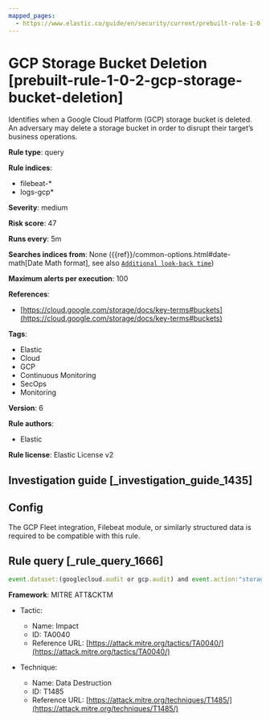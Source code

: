 ```yaml
---
mapped_pages:
  - https://www.elastic.co/guide/en/security/current/prebuilt-rule-1-0-2-gcp-storage-bucket-deletion.html
---
```


# GCP Storage Bucket Deletion [prebuilt-rule-1-0-2-gcp-storage-bucket-deletion]

Identifies when a Google Cloud Platform (GCP) storage bucket is deleted. An adversary may delete a storage bucket in order to disrupt their target’s business operations.

**Rule type**: query

**Rule indices**:

* filebeat-*
* logs-gcp*

**Severity**: medium

**Risk score**: 47

**Runs every**: 5m

**Searches indices from**: None ({{ref}}/common-options.html#date-math[Date Math format], see also [`Additional look-back time`](docs-content://solutions/security/detect-and-alert/create-detection-rule.md#rule-schedule))

**Maximum alerts per execution**: 100

**References**:

* [https://cloud.google.com/storage/docs/key-terms#buckets](https://cloud.google.com/storage/docs/key-terms#buckets)

**Tags**:

* Elastic
* Cloud
* GCP
* Continuous Monitoring
* SecOps
* Monitoring

**Version**: 6

**Rule authors**:

* Elastic

**Rule license**: Elastic License v2

## Investigation guide [_investigation_guide_1435]

## Config

The GCP Fleet integration, Filebeat module, or similarly structured data is required to be compatible with this rule.

## Rule query [_rule_query_1666]

```js
event.dataset:(googlecloud.audit or gcp.audit) and event.action:"storage.buckets.delete"
```

**Framework**: MITRE ATT&CKTM

* Tactic:

    * Name: Impact
    * ID: TA0040
    * Reference URL: [https://attack.mitre.org/tactics/TA0040/](https://attack.mitre.org/tactics/TA0040/)

* Technique:

    * Name: Data Destruction
    * ID: T1485
    * Reference URL: [https://attack.mitre.org/techniques/T1485/](https://attack.mitre.org/techniques/T1485/)




